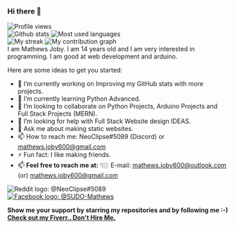 ### Hi there 👋

![Profile views](https://visitor-badge.glitch.me/badge?page_id=Mathews-Joby.Mathews-Joby)  
![Github stats](https://github-readme-stats.vercel.app/api?username=Mathews-Joby&count_private=true&show_icons=true&theme=radical)
![Most used languages](https://github-readme-stats.vercel.app/api/top-langs/?username=Mathews-Joby&theme=radical)  
![My streak](https://github-readme-streak-stats.herokuapp.com/?user=Mathews-Joby&theme=dark)
![![My contribution graph](https://activity-graph.herokuapp.com/graph?username=Mathews-Joby&theme=react-dark)](https://jothin-github-activity-graph.herokuapp.com/graph?username=Mathews-Joby&theme=react-dark)  
I am Mathews Joby. I am 14 years old and I am very interested in programming. I am good at web development and arduino.

<!-- **Mathews-Joby/Mathews-Joby** is a ✨ _special_ ✨ repository because its `README.md` (this file) appears on your GitHub profile. -->

Here are some ideas to get you started:

- 🔭 I’m currently working on Improving my GitHub stats with more projects.
- 🌱 I’m currently learning Python Advanced.
- 👯 I’m looking to collaborate on Python Projects, Arduino Projects and Full Stack Projects (MERN).
- 🤔 I’m looking for help with Full Stack Website design IDEAS.
- 💬 Ask me about making static websites.
- 📫 How to reach me: NeoClipse#5089 (Discord) or mathews.joby600@gmail.com
- ⚡ Fun fact: I like making friends.
- 📫 **Feel free to reach me at:** 👇🏼
E-mail: mathews.joby600@outlook.com (or) mathews.joby600@gmail.com  

![Reddit logo](https://img.shields.io/discord/918215762009800725?label=DISCORD&logo=https%3A%2F%2Fth.bing.com%2Fth%2Fid%2FOIP._OhX2CkmeyfM-ZWESZnTzQHaGg%3Fpid%3DImgDet%26rs%3D1&logoColor=blue&style=social): @NeoClipse#5089  
[![Facebook logo](	https://img.shields.io/reddit/user-karma/link/SUDO-Mathews?color=orange&label=REDDIT&style=social): @SUDO-Mathews](https://www.reddit.com/user/SUDO-Mathews)

**Show me your support by starring my repositories and by following me :-)**  
**[Check out my Fiverr.. Don't Hire Me.](https://www.fiverr.com/mathews_joby)**
